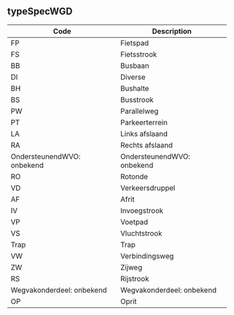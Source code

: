 ## typeSpecWGD				
				
|	Code	|	Description	|
|	---	|	---	|
|	FP	|	Fietspad	|
|	FS	|	Fietsstrook	|
|	BB	|	Busbaan	|
|	DI	|	Diverse	|
|	BH	|	Bushalte	|
|	BS	|	Busstrook	|
|	PW	|	Parallelweg	|
|	PT	|	Parkeerterrein	|
|	LA	|	Links afslaand	|
|	RA	|	Rechts afslaand	|
|	OndersteunendWVO: onbekend	|	OndersteunendWVO: onbekend	|
|	RO	|	Rotonde	|
|	VD	|	Verkeersdruppel	|
|	AF	|	Afrit	|
|	IV	|	Invoegstrook	|
|	VP	|	Voetpad	|
|	VS	|	Vluchtstrook	|
|	Trap	|	Trap	|
|	VW	|	Verbindingsweg	|
|	ZW	|	Zijweg	|
|	RS	|	Rijstrook	|
|	Wegvakonderdeel: onbekend	|	Wegvakonderdeel: onbekend	|
|	OP	|	Oprit	|
